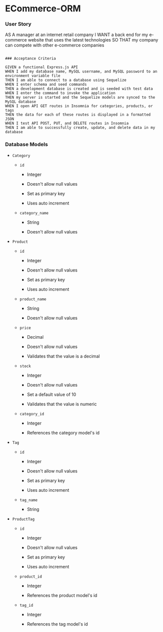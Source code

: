 # ECommerce-ORM


### User Story

AS A manager at an internet retail company
I WANT a back end for my e-commerce website that uses the latest technologies
SO THAT my company can compete with other e-commerce companies
```

### Acceptance Criteria

GIVEN a functional Express.js API
WHEN I add my database name, MySQL username, and MySQL password to an environment variable file
THEN I am able to connect to a database using Sequelize
WHEN I enter schema and seed commands
THEN a development database is created and is seeded with test data
WHEN I enter the command to invoke the application
THEN my server is started and the Sequelize models are synced to the MySQL database
WHEN I open API GET routes in Insomnia for categories, products, or tags
THEN the data for each of these routes is displayed in a formatted JSON
WHEN I test API POST, PUT, and DELETE routes in Insomnia
THEN I am able to successfully create, update, and delete data in my database
```

### Database Models

- `Category`

    - `id`

        - Integer

        - Doesn't allow null values

        - Set as primary key

        - Uses auto increment

    - `category_name`

        - String

        - Doesn't allow null values

- `Product`

    - `id`

        - Integer

        - Doesn't allow null values

        - Set as primary key

        - Uses auto increment

    - `product_name`

        - String

        - Doesn't allow null values

    - `price`

        - Decimal

        - Doesn't allow null values

        - Validates that the value is a decimal

    - `stock`

        - Integer

        - Doesn't allow null values

        - Set a default value of 10

        - Validates that the value is numeric

    - `category_id`

        - Integer

        - References the category model's id

- `Tag`

    - `id`

        - Integer

        - Doesn't allow null values

        - Set as primary key

        - Uses auto increment

    - `tag_name`

        - String

- `ProductTag`

    - `id`

        - Integer

        - Doesn't allow null values

        - Set as primary key

        - Uses auto increment

    - `product_id`

        - Integer

        - References the product model's id

    - `tag_id`

        - Integer

        - References the tag model's id